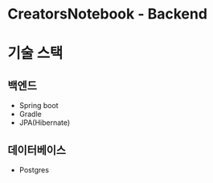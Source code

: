 # CreatorsNotebook - Backend

# 기술 스택

## 백엔드

+ Spring boot
+ Gradle
+ JPA(Hibernate)

## 데이터베이스 

+ Postgres
